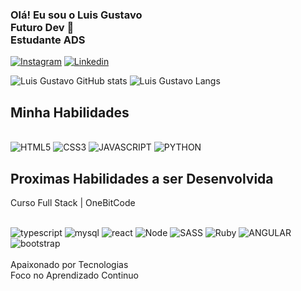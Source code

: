 

### Olá! Eu sou o Luis Gustavo</br> Futuro Dev 🚀</br> Estudante ADS


[![Instagram](https://img.shields.io/badge/Instagram-E4405F?style=for-the-badge&logo=instagram&logoColor=white)](https://www.instagram.com/lggustavodev/)
[![Linkedin](https://img.shields.io/badge/LinkedIn-0077B5?style=for-the-badge&logo=linkedin&logoColor=white)](https://www.linkedin.com/in/luis-gustavo-9b2b6b2a8/)

![Luis Gustavo GitHub stats](https://github-readme-stats.vercel.app/api?username=lggustavodev&show_icons=true&theme=dracula)
![Luis Gustavo Langs](https://github-readme-stats.vercel.app/api/top-langs/?username=lggustavodev&layout=compact)
## Minha Habilidades
<div style="display: inline_block"><br/>
    <img alt=HTML5 src="https://img.shields.io/badge/HTML5-E34F26?style=for-the-badge&logo=html5&logoColor=white"> 
    <img alt=CSS3 src="https://img.shields.io/badge/CSS3-1572B6?style=for-the-badge&logo=css3&logoColor=white">
    <img alt=JAVASCRIPT src="https://img.shields.io/badge/JavaScript-F7DF1E?style=for-the-badge&logo=javascript&logoColor=black">
    <img alt=PYTHON src="https://img.shields.io/badge/Python-14354C?style=for-the-badge&logo=python&logoColor=white">

</div>

## Proximas Habilidades a ser Desenvolvida </br>
 Curso Full Stack | OneBitCode
<div style="display: inline_block"><br/>
    <img alt="typescript" src="https://img.shields.io/badge/TypeScript-007ACC?style=for-the-badge&logo=typescript&logoColor=white">
    <img alt="mysql" src="https://img.shields.io/badge/MySQL-005C84?style=for-the-badge&logo=mysql&logoColor=whit"> 
    <img alt=react src="https://img.shields.io/badge/React-20232A?style=for-the-badge&logo=react&logoColor=61DAFB">
    <img alt="Node" src="https://img.shields.io/badge/Node.js-43853D?style=for-the-badge&logo=node.js&logoColor=white">
    <img alt="SASS" src="https://img.shields.io/badge/Sass-CC6699?style=for-the-badge&logo=sass&logoColor=white">
    <img alt="Ruby" src="https://img.shields.io/badge/Ruby-CC342D?style=for-the-badge&logo=ruby&logoColor=white">
    <img alt="ANGULAR" src="https://img.shields.io/badge/Angular-DD0031?style=for-the-badge&logo=angular&logoColor=white">
    <img alt="bootstrap" src="https://img.shields.io/badge/Bootstrap-563D7C?style=for-the-badge&logo=bootstrap&logoColor=white">

</div></br>
Apaixonado por Tecnologias </br> Foco no Aprendizado Continuo
